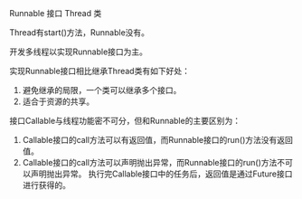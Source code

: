 Runnable 接口
Thread 类

Thread有start()方法，Runnable没有。

开发多线程以实现Runnable接口为主。

实现Runnable接口相比继承Thread类有如下好处：

1. 避免继承的局限，一个类可以继承多个接口。
2. 适合于资源的共享。


接口Callable与线程功能密不可分，但和Runnable的主要区别为：
1. Callable接口的call方法可以有返回值，而Runnable接口的run()方法没有返回值。
2. Callable接口的call方法可以声明抛出异常，而Runnable接口的run()方法不可以声明抛出异常。
执行完Callable接口中的任务后，返回值是通过Future接口进行获得的。
